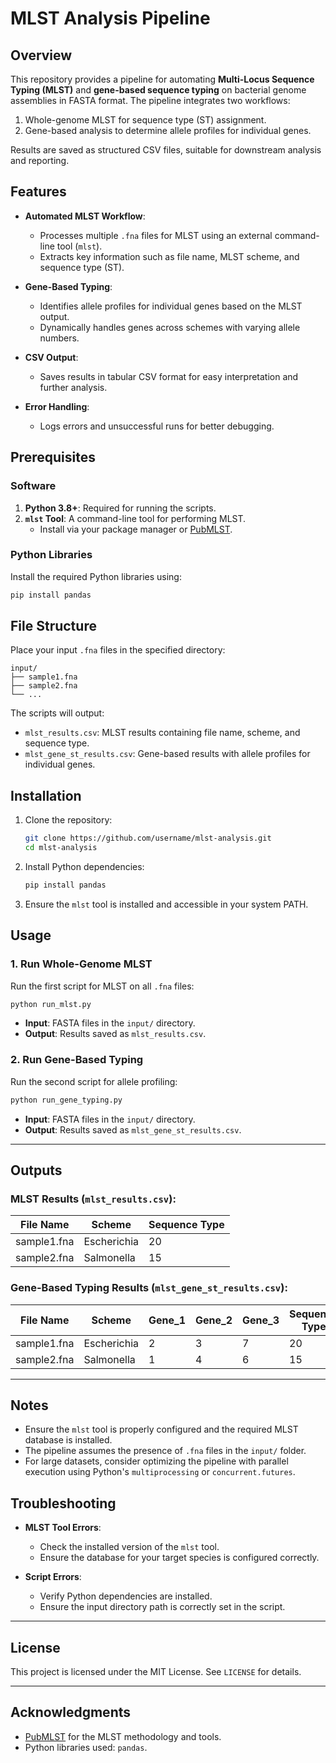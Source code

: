 
# MLST Analysis Pipeline

## Overview

This repository provides a pipeline for automating **Multi-Locus Sequence Typing (MLST)** and **gene-based sequence typing** on bacterial genome assemblies in FASTA format. The pipeline integrates two workflows:
1. Whole-genome MLST for sequence type (ST) assignment.
2. Gene-based analysis to determine allele profiles for individual genes.

Results are saved as structured CSV files, suitable for downstream analysis and reporting.



## Features

- **Automated MLST Workflow**:
  - Processes multiple `.fna` files for MLST using an external command-line tool (`mlst`).
  - Extracts key information such as file name, MLST scheme, and sequence type (ST).

- **Gene-Based Typing**:
  - Identifies allele profiles for individual genes based on the MLST output.
  - Dynamically handles genes across schemes with varying allele numbers.

- **CSV Output**:
  - Saves results in tabular CSV format for easy interpretation and further analysis.

- **Error Handling**:
  - Logs errors and unsuccessful runs for better debugging.



## Prerequisites

### Software
1. **Python 3.8+**: Required for running the scripts.
2. **`mlst` Tool**: A command-line tool for performing MLST.
   - Install via your package manager or [PubMLST](https://github.com/tseemann/mlst).

### Python Libraries
Install the required Python libraries using:
```bash
pip install pandas
```



## File Structure

Place your input `.fna` files in the specified directory:
```
input/
├── sample1.fna
├── sample2.fna
└── ...
```

The scripts will output:
- `mlst_results.csv`: MLST results containing file name, scheme, and sequence type.
- `mlst_gene_st_results.csv`: Gene-based results with allele profiles for individual genes.



## Installation

1. Clone the repository:
   ```bash
   git clone https://github.com/username/mlst-analysis.git
   cd mlst-analysis
   ```

2. Install Python dependencies:
   ```bash
   pip install pandas
   ```

3. Ensure the `mlst` tool is installed and accessible in your system PATH.



## Usage

### 1. Run Whole-Genome MLST
Run the first script for MLST on all `.fna` files:
```bash
python run_mlst.py
```

- **Input**: FASTA files in the `input/` directory.
- **Output**: Results saved as `mlst_results.csv`.

### 2. Run Gene-Based Typing
Run the second script for allele profiling:
```bash
python run_gene_typing.py
```

- **Input**: FASTA files in the `input/` directory.
- **Output**: Results saved as `mlst_gene_st_results.csv`.

---

## Outputs

### MLST Results (`mlst_results.csv`):
| File Name      | Scheme       | Sequence Type |
|----------------|--------------|---------------|
| sample1.fna    | Escherichia  | 20            |
| sample2.fna    | Salmonella   | 15            |

### Gene-Based Typing Results (`mlst_gene_st_results.csv`):
| File Name      | Scheme       | Gene_1 | Gene_2 | Gene_3 | Sequence Type |
|----------------|--------------|--------|--------|--------|---------------|
| sample1.fna    | Escherichia  | 2      | 3      | 7      | 20            |
| sample2.fna    | Salmonella   | 1      | 4      | 6      | 15            |

---

## Notes

- Ensure the `mlst` tool is properly configured and the required MLST database is installed.
- The pipeline assumes the presence of `.fna` files in the `input/` folder.
- For large datasets, consider optimizing the pipeline with parallel execution using Python's `multiprocessing` or `concurrent.futures`.



## Troubleshooting

- **MLST Tool Errors**:
  - Check the installed version of the `mlst` tool.
  - Ensure the database for your target species is configured correctly.

- **Script Errors**:
  - Verify Python dependencies are installed.
  - Ensure the input directory path is correctly set in the script.

---


## License

This project is licensed under the MIT License. See `LICENSE` for details.

---

## Acknowledgments

- [PubMLST](https://pubmlst.org/) for the MLST methodology and tools.
- Python libraries used: `pandas`.

